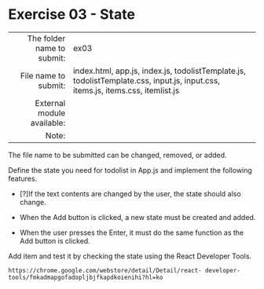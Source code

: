# Exercise 03 - State

| | |
| -------------------: | --------------- |
| The folder name to submit: | ex03 |
| File name to submit: | index.html, app.js, index.js, todolistTemplate.js, todolistTemplate.css, input.js, input.css, items.js, items.css, itemlist.js
| External module available: | |
| Note: | |

The file name to be submitted can be changed, removed, or added.

Define the state you need for todolist in App.js and implement the following features.

- [?]If the text contents are changed by the user, the state should also change.

- When the Add button is clicked, a new state must be created and added.

- When the user presses the Enter, it must do the same function as the Add button is clicked.

Add item and test it by checking the state using the React Developer Tools.
```
https://chrome.google.com/webstore/detail/Detail/react- developer-tools/fmkadmapgofadopljbjfkapdkoienihi?hl=ko
```